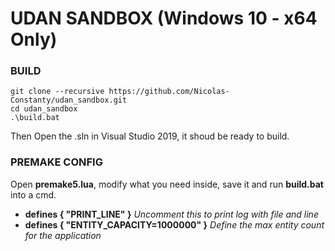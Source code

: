 # UDAN SANDBOX (Windows 10 - x64 Only)


### BUILD
```
git clone --recursive https://github.com/Nicolas-Constanty/udan_sandbox.git
cd udan_sandbox
.\build.bat
```
Then Open the .sln in Visual Studio 2019, it shoud be ready to build.

### PREMAKE CONFIG
Open **premake5.lua**, modify what you need inside, save it and run **build.bat** into a cmd.
* **defines { "PRINT_LINE" }** *Uncomment this to print log with file and line*
* **defines { "ENTITY_CAPACITY=1000000" }** *Define the max entity count for the application*
